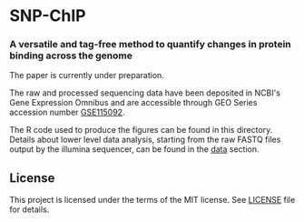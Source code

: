# SNP-ChIP
### A versatile and tag-free method to quantify changes in protein binding across the genome

The paper is currently under preparation.

The raw and processed sequencing data have been deposited in NCBI's Gene Expression Omnibus and are accessible through GEO Series accession number [GSE115092](https://www.ncbi.nlm.nih.gov/geo/query/acc.cgi?acc=GSE115092).

The R code used to produce the figures can be found in this directory. Details about lower level data analysis, starting from the raw FASTQ files output by the illumina sequencer, can be found in the [data](data/README.md) section.


## License

This project is licensed under the terms of the MIT license. See [LICENSE](LICENSE) file for details.
